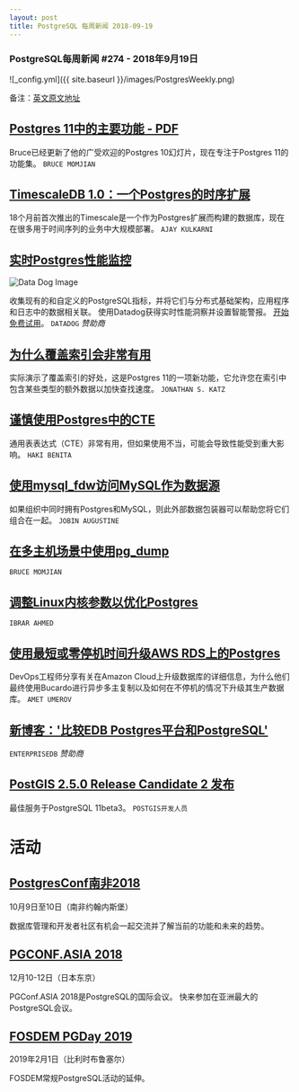 ```yaml
---
layout: post
title: PostgreSQL 每周新闻 2018-09-19
---
```


### PostgreSQL每周新闻 #274 - 2018年9月19日
![_config.yml]({{ site.baseurl }}/images/PostgresWeekly.png)

备注：[英文原文地址](https://postgresweekly.com/issues/274)

## [Postgres 11中的主要功能 - PDF](https://postgresweekly.com/link/52922/web)
Bruce已经更新了他的广受欢迎的Postgres 10幻灯片，现在专注于Postgres 11的功能集。
`BRUCE MOMJIAN`

## [TimescaleDB 1.0：一个Postgres的时序扩展](https://postgresweekly.com/link/52924/web)
18个月前首次推出的Timescale是一个作为Postgres扩展而构建的数据库，现在在很多用于时间序列的业务中大规模部署。
`AJAY KULKARNI`

## [实时Postgres性能监控](https://postgresweekly.com/link/52923/web)
![Data Dog Image](https://copm.s3.amazonaws.com/70271d1e.png)

收集现有的和自定义的PostgreSQL指标，并将它们与分布式基础架构，应用程序和日志中的数据相关联。 使用Datadog获得实时性能洞察并设置智能警报。
[开始免费试用](https://postgresweekly.com/link/52923/web)。
`DATADOG` *赞助商*

## [为什么覆盖索引会非常有用](https://postgresweekly.com/link/52925/web)
实际演示了覆盖索引的好处，这是Postgres 11的一项新功能，它允许您在索引中包含某些类型的额外数据以加快查找速度。
`JONATHAN S. KATZ`

## [谨慎使用Postgres中的CTE](https://postgresweekly.com/link/52927/web)
通用表表达式（CTE）非常有用，但如果使用不当，可能会导致性能受到重大影响。
`HAKI BENITA`

## [使用mysql_fdw访问MySQL作为数据源](https://postgresweekly.com/link/52928/web)
如果组织中同时拥有Postgres和MySQL，则此外部数据包装器可以帮助您将它们组合在一起。
`JOBIN AUGUSTINE`

## [在多主机场景中使用pg_dump](https://postgresweekly.com/link/52929/web)
`BRUCE MOMJIAN`

## [调整Linux内核参数以优化Postgres](https://postgresweekly.com/link/52930/web)
`IBRAR AHMED`

## [使用最短或零停机时间升级AWS RDS上的Postgres](https://postgresweekly.com/link/52931/web)
DevOps工程师分享有关在Amazon Cloud上升级数据库的详细信息，为什么他们最终使用Bucardo进行异步多主复制以及如何在不停机的情况下升级其生产数据库。
`AMET UMEROV`

## [新博客：'比较EDB Postgres平台和PostgreSQL'](https://postgresweekly.com/link/52932/web)
`ENTERPRISEDB` *赞助商*

## [PostGIS 2.5.0 Release Candidate 2 发布]()
最佳服务于PostgreSQL 11beta3。
`POSTGIS开发人员`

# 活动
## [PostgresConf南非2018](https://postgresweekly.com/link/52934/web)
10月9日至10日（南非约翰内斯堡）

数据库管理和开发者社区有机会一起交流并了解当前的功能和未来的趋势。

## [PGCONF.ASIA 2018](https://postgresweekly.com/link/52935/web)
12月10-12日（日本东京）

PGConf.ASIA 2018是PostgreSQL的国际会议。 快来参加在亚洲最大的PostgreSQL会议。

## [FOSDEM PGDay 2019](https://postgresweekly.com/link/52936/web)
2019年2月1日（比利时布鲁塞尔）

FOSDEM常规PostgreSQL活动的延伸。


